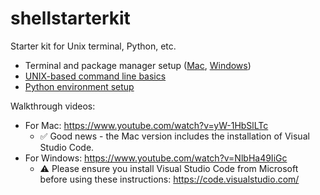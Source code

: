 # shellstarterkit
Starter kit for Unix terminal, Python, etc.

- Terminal and package manager setup ([Mac](01-terminal-setup-mac.md), [Windows](01-terminal-setup-win.md))
- [UNIX-based command line basics](02-unix-basics.md)
- [Python environment setup](03-python-setup.md)

Walkthrough videos:

- For Mac: https://www.youtube.com/watch?v=yW-1HbSlLTc
  - ✅ Good news - the Mac version includes the installation of Visual Studio Code.
- For Windows: https://www.youtube.com/watch?v=NlbHa49IiGc
  - ⚠️ Please ensure you install Visual Studio Code from Microsoft before using these instructions: https://code.visualstudio.com/
